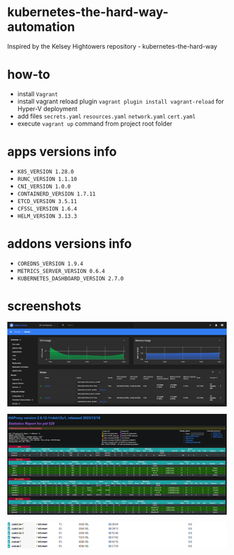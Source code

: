 # kubernetes-the-hard-way-automation
Inspired by the Kelsey Hightowers repository - kubernetes-the-hard-way

# how-to
* install `Vagrant`
* install vagrant reload plugin `vagrant plugin install vagrant-reload` for Hyper-V deployment
* add files `secrets.yaml` `resources.yaml` `network.yaml` `cert.yaml`
* execute `vagrant up` command from project root folder

# apps versions info
* `K8S_VERSION 1.28.0`
* `RUNC_VERSION 1.1.10`
* `CNI_VERSION 1.0.0`
* `CONTAINERD_VERSION 1.7.11`
* `ETCD_VERSION 3.5.11`
* `CFSSL_VERSION 1.6.4`
* `HELM_VERSION 3.13.3`

# addons versions info
* `COREDNS_VERSION 1.9.4`
* `METRICS_SERVER_VERSION 0.6.4`
* `KUBERNETES_DASHBOARD_VERSION 2.7.0`

# screenshots
![k8s-dashboard](./docs/screenshots/dashboard.png)

![k8s-haproxy](./docs/screenshots/haproxy.png)

![k8s-vms](./docs/screenshots/hyper-v_vms.png)  
